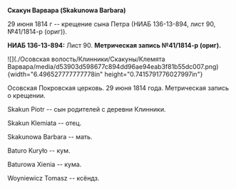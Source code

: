 **Скакун Варвара (Skakunowa Barbara)**

29 июня 1814 г -- крещение сына Петра (НИАБ 136-13-894, лист 90,
№41/1814-р (ориг)).

**НИАБ 136-13-894:** Лист 90. **Метрическая запись №41/1814-р (ориг).**

![](./Осовская волость/Клинники/Скакуны/Клемята Варвара/media/d53903d598677c894dd96ae94eab3f81b55dc007.png){width="6.496527777777778in"
height="0.7415791776027997in"}

Осовская Покровская церковь. 29 июня 1814 года. Метрическая запись о
крещении.

Skakun Piotr -- сын родителей с деревни Клинники.

Skakun Klemiata -- отец.

Skakunowa Barbara -- мать.

Baturo Kuryło -- кум.

Baturowa Xienia -- кума.

Woyniewicz Tomasz -- ксёндз.
